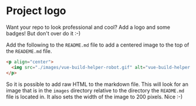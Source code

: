 # Project logo

Want your repo to look professional and cool? Add a logo and some badges! But don't over do it :-)

Add the following to the `README.md` file to add a centered image to the top of the `READEME.md` file.

```html
<p align="center">
  <img src="./images/vue-build-helper-robot.gif" alt="vue-build-helper robot" width="200"/>
</p>
```

So it is possible to add raw HTML to the markdown file. This will look for an image that is in the `images` directory relative to the directory the `README.md` file is located in. It also sets the width of the image to 200 pixels. Nice :-)

